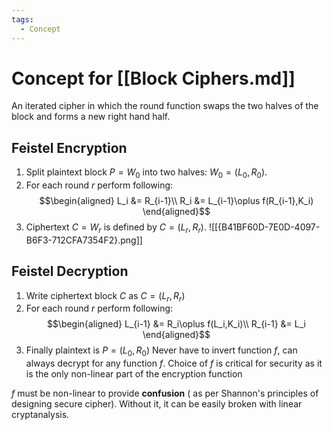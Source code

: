 ```yaml
---
tags:
  - Concept
---
```

# Concept for [[Block Ciphers.md]]

An iterated cipher in which the round function swaps the two halves of the block and forms a new right hand half.

## Feistel Encryption
1. Split plaintext block $P=W_0$ into two halves: $W_0=(L_0, R_0)$.
2. For each round $r$ perform following:
$$\begin{aligned}
L_i &= R_{i-1}\\
R_i &= L_{i-1}\oplus f(R_{i-1},K_i)
\end{aligned}$$
3. Ciphertext $C=W_r$ is defined by $C=(L_r,R_r)$.
![[{B41BF60D-7E0D-4097-B6F3-712CFA7354F2}.png]]
## Feistel Decryption
1. Write ciphertext block $C$ as $C = (L_r,R_r)$
2. For each round $r$ perform following:
$$\begin{aligned}
L_{i-1} &= R_i\oplus f(L_i,K_i)\\
R_{i-1} &= L_i
\end{aligned}$$
3. Finally plaintext is $P = (L_0, R_0)$
Never have to invert function $f$, can always decrypt for any function $f$.
Choice of $f$ is critical for security as it is the only non-linear part of the encryption function

$f$ must be non-linear to provide **confusion** ( as per Shannon's principles of designing secure cipher). Without it, it can be easily broken with linear cryptanalysis.